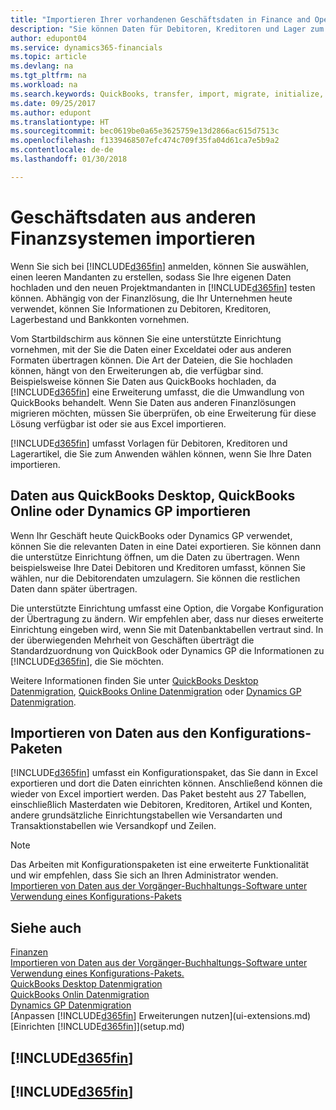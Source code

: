 ```yaml
---
title: "Importieren Ihrer vorhandenen Geschäftsdaten in Finance and Operations, Business edition | Microsoft Docs"
description: "Sie können Daten für Debitoren, Kreditoren und Lager zum Beispiel aus Excel oder QuickBooks oder Dynamics GP in Finance and Operations, Business edition migrieren."
author: edupont04
ms.service: dynamics365-financials
ms.topic: article
ms.devlang: na
ms.tgt_pltfrm: na
ms.workload: na
ms.search.keywords: QuickBooks, transfer, import, migrate, initialize, implement
ms.date: 09/25/2017
ms.author: edupont
ms.translationtype: HT
ms.sourcegitcommit: bec0619be0a65e3625759e13d2866ac615d7513c
ms.openlocfilehash: f1339468507efc474c709f35fa04d61ca7e5b9a2
ms.contentlocale: de-de
ms.lasthandoff: 01/30/2018

---
```

# <a name="importing-business-data-from-other-finance-systems"></a>Geschäftsdaten aus anderen Finanzsystemen importieren
Wenn Sie sich bei [!INCLUDE[d365fin](includes/d365fin_md.md)] anmelden, können Sie auswählen, einen leeren Mandanten zu erstellen, sodass Sie Ihre eigenen Daten hochladen und den neuen Projektmandanten in [!INCLUDE[d365fin](includes/d365fin_md.md)] testen können. Abhängig von der Finanzlösung, die Ihr Unternehmen heute verwendet, können Sie Informationen zu Debitoren, Kreditoren, Lagerbestand und Bankkonten vornehmen.  

Vom Startbildschirm aus können Sie eine unterstützte Einrichtung vornehmen, mit der Sie die Daten einer Exceldatei oder aus anderen Formaten übertragen können. Die Art der Dateien, die Sie hochladen können, hängt von den Erweiterungen ab, die verfügbar sind. Beispielsweise können Sie Daten aus QuickBooks hochladen, da [!INCLUDE[d365fin](includes/d365fin_md.md)] eine Erweiterung umfasst, die die Umwandlung von QuickBooks behandelt. Wenn Sie Daten aus anderen Finanzlösungen migrieren möchten, müssen Sie überprüfen, ob eine Erweiterung für diese Lösung verfügbar ist oder sie aus Excel importieren.  

[!INCLUDE[d365fin](includes/d365fin_md.md)]  umfasst Vorlagen für Debitoren, Kreditoren und Lagerartikel, die Sie zum Anwenden wählen können, wenn Sie Ihre Daten importieren.  

## <a name="importing-data-from-quickbooks-desktop-quickbooks-online-or-dynamics-gp"></a>Daten aus QuickBooks Desktop, QuickBooks Online oder Dynamics GP importieren
Wenn Ihr Geschäft heute QuickBooks oder Dynamics GP verwendet, können Sie die relevanten Daten in eine Datei exportieren. Sie können dann die unterstütze Einrichtung öffnen, um die Daten zu übertragen.
Wenn beispielsweise Ihre Datei Debitoren und Kreditoren umfasst, können Sie wählen, nur die Debitorendaten umzulagern. Sie können die restlichen Daten dann später übertragen.  

Die unterstützte Einrichtung umfasst eine Option, die Vorgabe Konfiguration der Übertragung zu ändern. Wir empfehlen aber, dass nur dieses erweiterte Einrichtung eingeben wird, wenn Sie mit Datenbanktabellen vertraut sind. In der überwiegenden Mehrheit von Geschäften überträgt die Standardzuordnung von QuickBook oder Dynamics GP die Informationen zu [!INCLUDE[d365fin](includes/d365fin_md.md)], die Sie möchten.  

Weitere Informationen finden Sie unter [QuickBooks Desktop Datenmigration](ui-extensions-quickbooks-data-migration.md), [QuickBooks Online Datenmigration](ui-extensions-quickbooks-online-data-migration.md) oder [Dynamics GP Datenmigration](ui-extensions-dynamicsgp-data-migration.md).  

## <a name="importing-data-from-configuration-packages"></a>Importieren von Daten aus den Konfigurations-Paketen
[!INCLUDE[d365fin](includes/d365fin_md.md)]  umfasst ein Konfigurationspaket, das Sie dann in Excel exportieren und dort die Daten einrichten können. Anschließend können die wieder von Excel importiert werden. Das Paket besteht aus 27 Tabellen, einschließlich Masterdaten wie Debitoren, Kreditoren, Artikel und Konten, andere grundsätzliche Einrichtungstabellen wie Versandarten und Transaktionstabellen wie Versandkopf und Zeilen.  

> [!NOTE]  
>   Das Arbeiten mit Konfigurationspaketen ist eine erweiterte Funktionalität und wir empfehlen, dass Sie sich an Ihren Administrator wenden. [Importieren von Daten aus der Vorgänger-Buchhaltungs-Software unter Verwendung eines Konfigurations-Pakets](across-import-data-configuration-packages.md)  

## <a name="see-also"></a>Siehe auch
[Finanzen](finance.md)  
[Importieren von Daten aus der Vorgänger-Buchhaltungs-Software unter Verwendung eines Konfigurations-Pakets.](across-import-data-configuration-packages.md)  
[QuickBooks Desktop Datenmigration](ui-extensions-quickbooks-data-migration.md)  
[QuickBooks Onlin Datenmigration](ui-extensions-quickbooks-online-data-migration.md)  
[Dynamics GP Datenmigration](ui-extensions-dynamicsgp-data-migration.md)  
[Anpassen [!INCLUDE[d365fin](includes/d365fin_md.md)] Erweiterungen nutzen](ui-extensions.md)   
[Einrichten [!INCLUDE[d365fin](includes/d365fin_md.md)]](setup.md)

## [!INCLUDE[d365fin](includes/free_trial_md.md)]  
## [!INCLUDE[d365fin](includes/training_link_md.md)]

